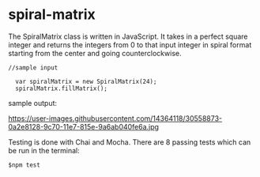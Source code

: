 # spiral-matrix

The SpiralMatrix class is written in JavaScript. It takes in a perfect square integer and returns the integers from 0 to that input integer in spiral format starting from the center and going counterclockwise. 

```
//sample input 

  var spiralMatrix = new SpiralMatrix(24);
  spiralMatrix.fillMatrix();

```

sample output: 

https://user-images.githubusercontent.com/14364118/30558873-0a2e8128-9c70-11e7-815e-9a6ab040fe6a.jpg

Testing is done with Chai and Mocha. There are 8 passing tests which can be run in the terminal:

```
$npm test
```
